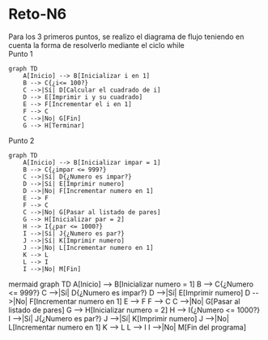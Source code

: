# Reto-N6
Para los 3 primeros puntos, se realizo el diagrama de flujo teniendo en cuenta la forma de resolverlo mediante el ciclo while <br>
Punto 1
```mermaid
graph TD
    A[Inicio] --> B[Inicializar i en 1]
    B --> C{¿i<= 100?}
    C -->|Sí| D[Calcular el cuadrado de i]
    D --> E[Imprimir i y su cuadrado]
    E --> F[Incrementar el i en 1]
    F --> C
    C -->|No| G[Fin]
    G --> H[Terminar]
```
Punto 2
```mermaid
graph TD
    A[Inicio] --> B[Inicializar impar = 1]
    B --> C{¿impar <= 999?}
    C -->|Sí| D{¿Numero es impar?}
    D -->|Sí| E[Imprimir numero]
    D -->|No| F[Incrementar numero en 1]
    E --> F
    F --> C
    C -->|No| G[Pasar al listado de pares]
    G --> H[Inicializar par = 2]
    H --> I{¿par <= 1000?}
    I -->|Sí| J{¿Numero es par?}
    J -->|Sí| K[Imprimir numero]
    J -->|No| L[Incrementar numero en 1]
    K --> L
    L --> I
    I -->|No| M[Fin]
```
mermaid
graph TD
    A[Inicio] --> B[Inicializar numero = 1]
    B --> C{¿Numero <= 999?}
    C -->|Sí| D{¿Numero es impar?}
    D -->|Sí| E[Imprimir numero]
    D -->|No| F[Incrementar numero en 1]
    E --> F
    F --> C
    C -->|No| G[Pasar al listado de pares]
    G --> H[Inicializar numero = 2]
    H --> I{¿Numero <= 1000?}
    I -->|Sí| J{¿Numero es par?}
    J -->|Sí| K[Imprimir numero]
    J -->|No| L[Incrementar numero en 1]
    K --> L
    L --> I
    I -->|No| M[Fin del programa]

```

```
```
